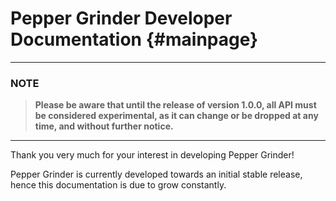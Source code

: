 Pepper Grinder Developer Documentation {#mainpage}
======

---
### NOTE

> **Please be aware that until the release of version 1.0.0, all API must be considered experimental, as it can change or be dropped at any time, and without further notice.**

---

Thank you very much for your interest in developing Pepper Grinder!

Pepper Grinder is currently developed towards an initial stable release, hence this documentation is due to grow constantly.